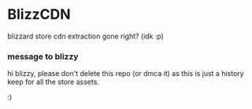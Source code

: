 # BlizzCDN
blizzard store cdn extraction gone right? (idk :p)

### message to blizzy
hi blizzy, please don't delete this repo (or dmca it) as this is just a history keep for all the store assets.

:)
